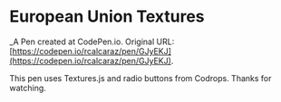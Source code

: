 # European Union Textures
 _A Pen created at CodePen.io. Original URL: [https://codepen.io/rcalcaraz/pen/GJyEKJ](https://codepen.io/rcalcaraz/pen/GJyEKJ).

 This pen uses Textures.js and radio buttons from Codrops. Thanks for watching.